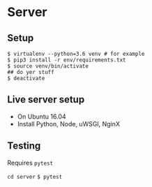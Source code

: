 # Server

## Setup

```
$ virtualenv --python=3.6 venv # for example
$ pip3 install -r env/requirements.txt
$ source venv/bin/activate
## do yer stuff
$ deactivate
```

## Live server setup

- On Ubuntu 16.04
- Install Python, Node, uWSGI, NginX


## Testing

Requires `pytest`

`cd server`
`$ pytest`

